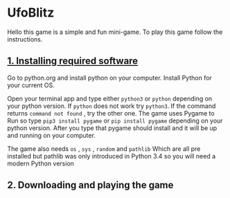 <h1>UfoBlitz</h1>
<p>Hello this game is a simple and fun mini-game. To play this game follow the instructions.</p>
<h2><u>1. Installing required software</u></h2>
<p>Go to python.org and install python on your computer. Install Python for your current OS.</p>
<p>Open your terminal app and type either <code>python3</code> or <code>python</code> depending on your python version. If <code>python</code> does not work try <code>python3</code>. If the command returns <code>command not found</code> , try the other one. The game uses Pygame to Run so type <code>pip3 install pygame</code> or <code>pip install pygame</code> depending on your python version. After you type that pygame should install and it will be up and running on your computer.</p>
<p>The game also needs <code>os</code> , <code>sys</code> , <code>random</code> and <code>pathlib</code> Which are all pre installed but pathlib was only introduced in Python 3.4 so you will need a modern Python version</p>

<h2>2. Downloading and playing the game</h2>
